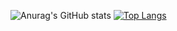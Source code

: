 ![Anurag's GitHub stats](https://github-readme-stats.vercel.app/api?username=protosskai&theme=material-palenight&show_icons=true)
[![Top Langs](https://github-readme-stats.vercel.app/api/top-langs/?username=protosskai)](https://github.com/anuraghazra/github-readme-stats)
